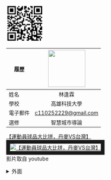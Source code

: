 <img src="exported_qrcode_image_600 (1).png" width=100 height=100/>

|      履歷        |<img src="https://avatars.githubusercontent.com/u/22648375?v=4" width=100 height=100/>|
| ---------------- |:-----------------------------:|
| 姓名             | 林逢霖                  |
| 學校             | 高雄科技大學                  |
| 電子郵件         | c110252229@gmail.com        |
| 選修             | 智慧城市導論                  |

<a href="https://www.youtube.com/watch?v=Kb6b92Lb-yA" target="_blank">【運動員球品大比拼，丹麥VS台灣】</a>
<br>
<a href="https://www.youtube.com/watch?v=Kb6b92Lb-yA" target="_blank"><img src="http://img.youtube.com/vi/Kb6b92Lb-yA/0.jpg" 
alt="【運動員球品大比拼，丹麥VS台灣】" width="800" height="500" border="10" /></a>
<br>影片取自 youtube

 <details>
 <summary>
外面
 </summary>
 裡面的東西
 </details>
